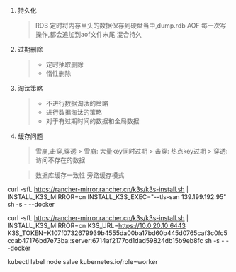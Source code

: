 1. 持久化
	>RDB
	>  定时将内存里头的数据保存到硬盘当中,dump.rdb
	>AOF
	>	每一次写操作,都会追加到aof文件末尾
	>混合持久
	

2. 过期删除
	>- 定时抽取删除
	>- 惰性删除


3. 淘汰策略
	> - 不进行数据淘汰的策略
	> - 进行数据淘汰的策略
	> - 对于有过期时间的数据和全局数据

4. 缓存问题
	> 雪崩,击穿,穿透
		> 雪崩: 大量key同时过期
		> 击穿: 热点key过期
		> 穿透: 访问不存在的数据
	
	> 数据库缓存一致性
	> 旁路缓存模式
	

curl -sfL https://rancher-mirror.rancher.cn/k3s/k3s-install.sh | INSTALL_K3S_MIRROR=cn INSTALL_K3S_EXEC="--tls-san 139.199.192.95" sh -s - --docker

curl -sfL https://rancher-mirror.rancher.cn/k3s/k3s-install.sh | INSTALL_K3S_MIRROR=cn K3S_URL=https://10.0.20.10:6443 K3S_TOKEN=K107f0732679939b4555da00ba17bd60b445d0765caf3c0fc5ccab47176bd7e73ba::server:6714af2177cd1dad59824db15b9eb8fc sh -s - --docker

kubectl label node salve kubernetes.io/role=worker